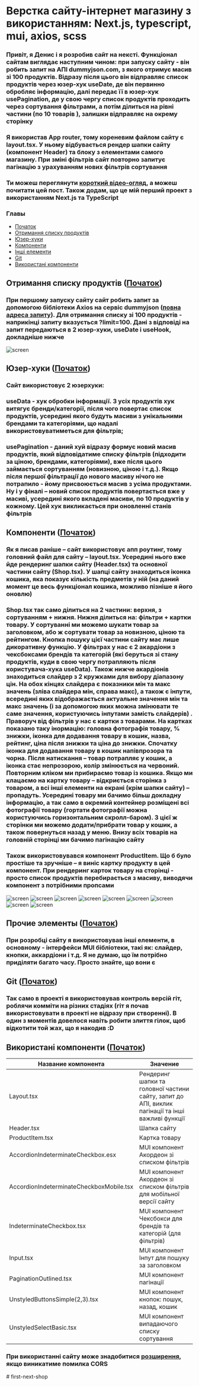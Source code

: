 <a name="Початок"></a>

# Верстка сайту-інтернет магазину з використанням: Next.js, typescript, mui, axios, scss

### Привіт, я Денис і я розробив сайт на нексті. Функціонал сайтам виглядає наступним чином: при запуску сайту - він робить запит на АПІ dummyjson.com, з якого отримує масив зі 100 продуктів. Відразу після цього він відправляє список продуктів через юзер-хук useDate, де він первинно обробляє інформацію, далі передає її в юзер-хук usePagination, де у свою чергу список продуктів проходить через сортування фільтрами, а потім ділиться на рівні частини (по 10 товарів ), залишки відправляє на окрему сторінку

### Я використав App router, тому кореневим файлом сайту є layout.tsx. У ньому відбувається рендер шапки сайту (компонент Header) та блоку з елементами самого магазину. При зміні фільтрів сайт повторно запитує пагінацію з урахуванням нових фільтрів сортування

### Ти можеш переглянути [короткий відео-огляд](https://youtu.be/7v63nQyv3Po), а можеш почитати цей пост. Також додам, що це мій перший проект з використанням Next.js та TypeScript

### Главы

- [Початок](#Початок)
- [Отримання списку продуктів](#получение_списка_продуктов)
- [Юзер-хуки](#Юзер-хуки)
- [Компоненти](#Компоненти)
- [Інші елементи](#Інші_елементи)
- [Git](#Git)
- [Використані компоненти](#компоненти_список)

<a name="получение_списка_продуктов"></a>

## Отримання списку продуктів ([Початок](#Початок))

### При першому запуску сайту сайт робить запит за допомогою бібліотеки Axios на сервіс dummyjson ([повна адреса запиту](https://dummyjson.com/products/?limit=100)). Для отримання списку зі 100 продуктів - наприкінці запиту вказується ?limit=100. Дані з відповіді на запит передаються в 2 юзер-хуки, useDate і useHook, докладніше нижче

![screen](https://github.com/DenisGradov/MyFirstShop-next.js-ts/blob/main/git-img/1.png)

<a name="Юзер-хуки"></a>

## Юзер-хуки ([Початок](#Початок))

### Сайт використовує 2 юзерхуки:

### useData - хук обробки інформації. З усіх продуктів хук витягує бренди/категорії, після чого повертає список продуктів, усередині якого будуть масиви з унікальними брендами та категоріями, що надалі використовуватиметься для фільтрів;

### usePagination - даний хуй відразу формує новий масив продуктів, який відповідатиме списку фільтрів (підходити за ціною, брендами, категоріями), вже після цього займається сортуванням (новизною, ціною і т.д.). Якщо після першої фільтрації до нового масиву нічого не потрапило - йому присвоюється масив з усіма продуктами. Ну і у фіналі – новий список продуктів повертається вже у масиві, усередині якого вкладені масиви, по 10 продуктів у кожному. Цей хук викликається при оновленні станів фільтрів

<a name="Компоненти"></a>

## Компоненти ([Початок](#Початок))

### Як я писав раніше – сайт використовує апп роутинг, тому головний файл для сайту – layout.tsx. Усередині нього вже йде рендеринг шапки сайту (Header.tsx) та основної частини сайту (Shop.tsx). У шапці сайту знаходиться іконка кошика, яка показує кількість предметів у ній (на даний момент це весь функціонал кошика, можливо пізніше я його оновлю)

### Shop.tsx так само ділиться на 2 частини: верхня, з сортуванням + нижня. Нижня ділиться на: фільтри + картки товару. У сортуванні ми можемо шукати товар за заголовком, або ж сортувати товар за новизною, ціною та рейтингом. Кнопка пошуку цієї частини сайту має лише дикоративну функцію. У фільтрах у нас є 2 акардіони з чексбоксами брендів та категорій (які беруться зі стану продуктів, куди в свою чергу потрапляють після користувача-хука useData). Також нижче акардіонів знаходиться слайдер з 2 кружками для вибору діапазону цін. На обох кінцях слайдера є показники мін та макс значень (зліва слайдера мін, справа макс), а також є інпути, всередині яких відображається актуальне значення мін та макс значень (і за допомогою яких можна змінювати те саме значення, користуючись інпутами замість слайдерів) . Праворуч від фільтрів у нас є картки з товарами. На картках показано таку інормацію: головна фотографія товару, % знижки, іконка для додавання товару в кошик, назва, рейтинг, ціна після знижки та ціна до знижки. Спочатку іконка для додавання товару в кошик напівпрозора та чорна. Після натискання – товар потрапляє у кошик, а іконка стає непрозорою, колір змінюється на червоний. Повторним кліком ми прибираємо товар із кошика. Якщо ми клацаємо на картку товару – відкриється сторінка з товаром, а всі інші елементи на екрані (крім шапки сайту) – пропадуть. Усередині товару ми бачимо більш докладну інформацію, а так само в окремий контейнер розміщені всі фотографії товару (гортати фотографії можна користуючись горизонтальним скролл-баром). З цієї ж сторінки ми можемо додати/прибрати товар у кошик, а також повернуться назад у меню. Внизу всіх товарів на головній сторінці ми бачимо пагінацію сайту

### Також використовувався компонент ProductItem. Що б було простіше та зручніше – я виніс картку продукту в цей компонент. При рендеринг карток товару на сторінці - просто список продуктів перебирається з масиву, виводячи компонент з потрібними пропсами

![screen](https://github.com/DenisGradov/MyFirstShop-next.js-ts/blob/main/git-img/2.png)
![screen](https://github.com/DenisGradov/MyFirstShop-next.js-ts/blob/main/git-img/3.png)
![screen](https://github.com/DenisGradov/MyFirstShop-next.js-ts/blob/main/git-img/4.png)
![screen](https://github.com/DenisGradov/MyFirstShop-next.js-ts/blob/main/git-img/5.png)
![screen](https://github.com/DenisGradov/MyFirstShop-next.js-ts/blob/main/git-img/6.png)
![screen](https://github.com/DenisGradov/MyFirstShop-next.js-ts/blob/main/git-img/7.png)
![screen](https://github.com/DenisGradov/MyFirstShop-next.js-ts/blob/main/git-img/8.png)
![screen](https://github.com/DenisGradov/MyFirstShop-next.js-ts/blob/main/git-img/9.png)
![screen](https://github.com/DenisGradov/MyFirstShop-next.js-ts/blob/main/git-img/10.png)
<br/>
<a name="Інші_елементи"></a>

## Прочие элементы ([Початок](#Початок))

### При розробці сайту я використовував інші елементи, в основному - інтерфейси MUI бібліотеки, такі як: слайдер, кнопки, аккардіони і т.д. Я не думаю, що їм потрібно приділяти багато часу. Просто знайте, що вони є

<a name="Git"></a>

## Git ([Початок](#Початок))

### Так само в проекті я використовував контроль версій гіт, роблячи комміти на різних стадіях (гіт я почав використовувати в проекті не відразу при створенні). В один з моментів довелося навіть робити злиття гілок, щоб відкотити той жах, що я накодив :D

<a name="компоненти_список"></a>

## Використані компоненти ([Початок](#Початок))

| Название компонента                      | Значение                                                                                          |
| ---------------------------------------- | ------------------------------------------------------------------------------------------------- |
| Layout.tsx                               | Рендеринг шапки та головної частини сайту, запит до АПІ, виклик пагінації та інші важливі функції |
| Header.tsx                               | Шапка сайту                                                                                       |
| ProductItem.tsx                          | Картка товару                                                                                     |
| AccordionIndeterminateCheckbox.еsx       | MUI компонент Акордеон зі списком фільтрів                                                        |
| AccordionIndeterminateCheckboxMobile.tsx | MUI компонент Акордеон зі списком фільтрів для мобільної версії сайту                             |
| IndeterminateCheckbox.tsx                | MUI компонент Чексбокси для брендів та категорій (для фільтрів)                                   |
| Input.tsx                                | MUI компонент Інпут для пошуку за заголовком                                                      |
| PaginationOutlined.tsx                   | MUI компонент пагінації                                                                           |
| UnstyledButtonsSimple(2,3).tsx           | MUI компонент кнопок: пошук, назад, кошик                                                         |
| UnstyledSelectBasic.tsx                  | MUI компонент випадаючого списку сортування                                                       |

### При використанні сайту може знадобитися [розширення](https://chrome.google.com/webstore/detail/allow-cors-access-control/lhobafahddgcelffkeicbaginigeejlf), якщо виникатиме помилка CORS
#   f i r s t - n e x t - s h o p  
 
